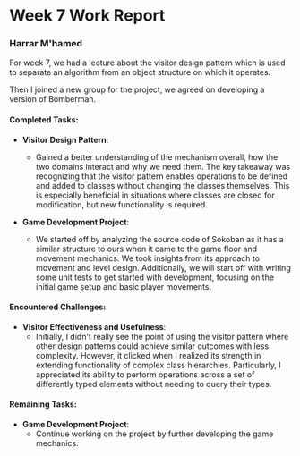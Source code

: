# Week 7 Work Report

### Harrar M'hamed

For week 7, we had a lecture about the visitor design pattern which is used to separate an algorithm from an object structure on which it operates. 

Then I joined a new group for the project, we agreed on developing a version of Bomberman.

#### Completed Tasks:

- **Visitor Design Pattern**:
  - Gained a better understanding of the mechanism overall, how the two domains interact and why we need them. The key takeaway was recognizing that the visitor pattern enables operations to be defined and added to classes without changing the classes themselves. This is especially beneficial in situations where classes are closed for modification, but new functionality is required.

- **Game Development Project**:
  - We started off by analyzing the source code of Sokoban as it has a similar structure to ours when it came to the game floor and movement mechanics. We took insights from its approach to movement and level design. Additionally, we will start off with writing some unit tests to get started with development, focusing on the initial game setup and basic player movements.

#### Encountered Challenges:

- **Visitor Effectiveness and Usefulness**:
  - Initially, I didn't really see the point of using the visitor pattern where other design patterns could achieve similar outcomes with less complexity. However, it clicked when I realized its strength in extending functionality of complex class hierarchies. Particularly, I appreciated its ability to perform operations across a set of differently typed elements without needing to query their types.

#### Remaining Tasks:

- **Game Development Project**:
  - Continue working on the project by further developing the game mechanics.
